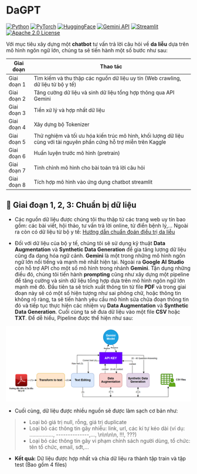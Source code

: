 # DaGPT

[![Python](https://img.shields.io/badge/3.10-green?style=flat-square&logo=Python&label=Python&labelColor=green&color=grey)](https://www.python.org/downloads/release/python-3100/)
[![PyTorch](https://img.shields.io/badge/11.8-black?style=flat-square&logo=Torch&logoColor=red&label=Torch&labelColor=orange&color=grey)](https://pytorch.org/)
[![HuggingFace](https://img.shields.io/badge/tokenizers-black?style=flat-square&logo=HuggingFace&logoColor=red&label=HuggingFace&labelColor=yellow&color=grey)](https://pypi.org/project/tokenizers/)
[![Gemini API](https://img.shields.io/badge/Free_API-black?style=flat-square&logo=Google&logoColor=white&label=Gemini&labelColor=blue&color=grey)](https://pypi.org/project/tokenizers/)
[![Streamlit](https://img.shields.io/badge/Streamlit-Application-red?logo=Streamlit&logoColor=Red&labelColor=white)](https://docs.streamlit.io/)
[![Apache 2.0 License](https://img.shields.io/badge/Apache_2.0-blue?style=flat-square&logo=License&logoColor=red&label=License&labelColor=blue&color=grey)](https://www.apache.org/licenses/LICENSE-2.0)

Với mục tiêu xây dựng một **chatbot** tư vấn trả lời câu hỏi về **da liễu** dựa trên mô hình ngôn ngữ lớn, chúng ta sẽ tiến hành một số bước như sau:

| Giai đoạn | Thao tác |
|-----------|----------|
| Giai đoạn 1 | Tìm kiếm và thu thập các nguồn dữ liệu uy tín (Web crawling, dữ liệu từ bộ y tế) |
| Giai đoạn 2 | Tăng cường dữ liệu và sinh dữ liệu tổng hợp thông qua API Gemini |
| Giai đoạn 3 | Tiền xử lý và hợp nhất dữ liệu |
| Giai đoạn 4 | Xây dựng bộ Tokenizer |
| Giai đoạn 5 | Thử nghiệm và tối ưu hóa kiến trúc mô hình, khối lượng dữ liệu cùng với tài nguyên phần cứng hỗ trợ miễn trên Kaggle |
| Giai đoạn 6 | Huấn luyện trước mô hình (pretrain) |
| Giai đoạn 7 | Tinh chỉnh mô hình cho bài toán trả lời câu hỏi |
| Giai đoạn 8 | Tích hợp mô hình vào ứng dụng chatbot streamlit |

## 📄 Giai đoạn 1, 2, 3: Chuẩn bị dữ liệu

- Các nguồn dữ liệu được chúng tôi thu thập từ các trang web uy tín bao gồm: các bài viết, hội thảo, tư vấn trả lời online, từ điển bệnh lý,... Ngoài ra còn có dữ liệu từ bộ y tế: [Hướng dẫn chuẩn đoán điều trị da liễu](https://kcb.vn/upload/2005611/20210723/Huong-dan-chan-doan-dieu-tri-Da-lieu.pdf)

- Đối với dữ liệu của bộ y tế, chúng tôi sẽ sử dụng kỹ thuật **Data Augmentation** và **Synthetic Data Generation** để gia tăng lượng dữ liệu cũng đa dạng hóa ngữ cảnh. **Gemini** là một trong những mô hình ngôn ngữ lớn nổi tiếng và mạnh mẽ nhất hiện tại. Ngoài ra **Google AI Studio** còn hỗ trợ API cho một số mô hình trong nhánh **Gemini**. Tận dụng những điều đó, chúng tôi tiến hành **prompting** cũng như xây dựng một pipeline để tăng cường và sinh dữ liệu tổng hợp dựa trên mô hình ngôn ngữ lớn mạnh mẽ đó. Đầu tiên ta sẽ trích xuất thông tin từ file **PDF** và trong giai đoạn này sẽ có một số hiện tượng như sai phông chữ, hoặc thông tin không rõ ràng, ta sẽ tiến hành yêu cầu mô hình sửa chửa đoạn thông tin đó và tiếp tục thực hiện các nhiệm vụ **Data Augmentation** và **Synthetic Data Generation**. Cuối cùng ta sẽ đưa dữ liệu vào một file **CSV** hoặc **TXT**. Để dễ hiểu, Pipeline được thể hiện như sau:

![Data Augmentation & Synthetic Data Generation Pipeline](/Data%20Augmentation%20and%20Synthetic/pipeline_img.png)

- Cuối cùng, dữ liệu được nhiều nguồn sẽ được làm sạch cơ bản như:
> - Loại bỏ giá trị null, rỗng, giá trị duplicate
> - Loại bỏ các thông tin gây nhiễu: link, url, các kí tự kéo dài (ví dụ: ................, --------------,..., \n\n\n\n, !!!, ???)
> - Loại bỏ các thông tin gây vi phạm chính sách người dùng, tổ chức: tên tổ chức, email, sđt,...

- **Kết quả:** Dữ liệu được hợp nhất và chia dữ liệu ra thành tập train và tập test (Bao gồm 4 files)
